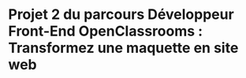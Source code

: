 # Projet 2 du parcours Développeur Front-End OpenClassrooms : Transformez une maquette en site web 
